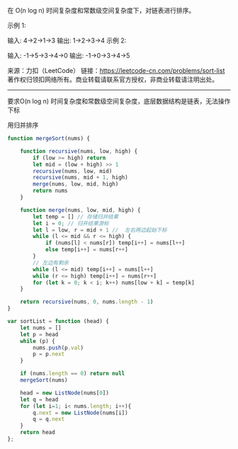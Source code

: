 在 O(n log n) 时间复杂度和常数级空间复杂度下，对链表进行排序。

示例 1:

输入: 4->2->1->3
输出: 1->2->3->4
示例 2:

输入: -1->5->3->4->0
输出: -1->0->3->4->5

来源：力扣（LeetCode）
链接：https://leetcode-cn.com/problems/sort-list
著作权归领扣网络所有。商业转载请联系官方授权，非商业转载请注明出处。

---

要求O(n log n) 时间复杂度和常数级空间复杂度，底层数据结构是链表，无法操作下标

用归并排序

```javascript
function mergeSort(nums) {

    function recursive(nums, low, high) {
        if (low >= high) return
        let mid = (low + high) >> 1
        recursive(nums, low, mid)
        recursive(nums, mid + 1, high)
        merge(nums, low, mid, high)
        return nums
    }

    function merge(nums, low, mid, high) {
        let temp = [] // 存储归并结果
        let i = 0; // 归并结果游标
        let l = low, r = mid + 1 //  左右两边起始下标
        while (l <= mid && r <= high) {
            if (nums[l] < nums[r]) temp[i++] = nums[l++]
            else temp[i++] = nums[r++]
        }
        // 左边有剩余
        while (l <= mid) temp[i++] = nums[l++]
        while (r <= high) temp[i++] = nums[r++]
        for (let k = 0; k < i; k++) nums[low + k] = temp[k]
    }

    return recursive(nums, 0, nums.length - 1)
}

var sortList = function (head) {
    let nums = []
    let p = head
    while (p) {
        nums.push(p.val)
        p = p.next
    }

    if (nums.length == 0) return null
    mergeSort(nums)

    head = new ListNode(nums[0])
    let q = head
    for (let i=1; i< nums.length; i++){
        q.next = new ListNode(nums[i])
        q = q.next
    }
    return head
};
```

